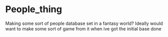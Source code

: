 # People_thing
Making some sort of people database set in a fantasy world? 
Ideally would want to make some sort of game from it when ive got the initial base done
